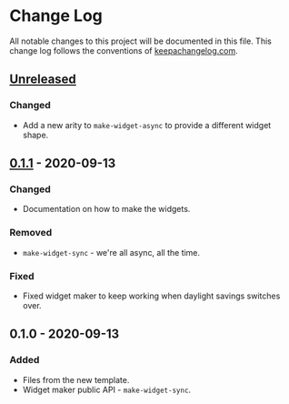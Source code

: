 # Change Log
All notable changes to this project will be documented in this file. This change log follows the conventions of [keepachangelog.com](http://keepachangelog.com/).

## [Unreleased]
### Changed
- Add a new arity to `make-widget-async` to provide a different widget shape.

## [0.1.1] - 2020-09-13
### Changed
- Documentation on how to make the widgets.

### Removed
- `make-widget-sync` - we're all async, all the time.

### Fixed
- Fixed widget maker to keep working when daylight savings switches over.

## 0.1.0 - 2020-09-13
### Added
- Files from the new template.
- Widget maker public API - `make-widget-sync`.

[Unreleased]: https://github.com/your-name/b-funcoes/compare/0.1.1...HEAD
[0.1.1]: https://github.com/your-name/b-funcoes/compare/0.1.0...0.1.1
